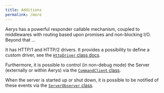 ```yaml
---
title: Additions
permalink: /more
---
```

Aerys has a powerful responder callable mechanism, coupled to middlewares with routing based upon promises and non-blocking I/O. Beyond that ...

It has HTTP/1 and HTTP/2 drivers. It provides a possibility to define a custom driver, see the [`HttpDriver` class docs](../contents/classes/httpdriver.html).

Furthermore, it is possible to control (in non-debug mode) the Server (externally or within Aerys) via the [`CommandClient` class](../contents/classes/commandclient.html).

When the server is started up or shut down, it is possible to be notified of these events via the [`ServerObserver` class](../contents/classes/serverobserver.html).